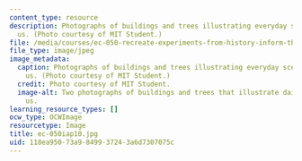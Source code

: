 ```yaml
---
content_type: resource
description: Photographs of buildings and trees illustrating everyday scenes around
  us. (Photo courtesy of MIT Student.)
file: /media/courses/ec-050-recreate-experiments-from-history-inform-the-future-from-the-past-galileo-january-iap-2010/118ea95073a9849937243a6d7307075c_ec-050iap10.jpg
file_type: image/jpeg
image_metadata:
  caption: Photographs of buildings and trees illustrating everyday scenes around
    us. (Photo courtesy of MIT Student.)
  credit: Photo courtesy of MIT Student.
  image-alt: Two photographs of buildings and trees that illustrate daily scenes surrounding
    us.
learning_resource_types: []
ocw_type: OCWImage
resourcetype: Image
title: ec-050iap10.jpg
uid: 118ea950-73a9-8499-3724-3a6d7307075c
---
```

